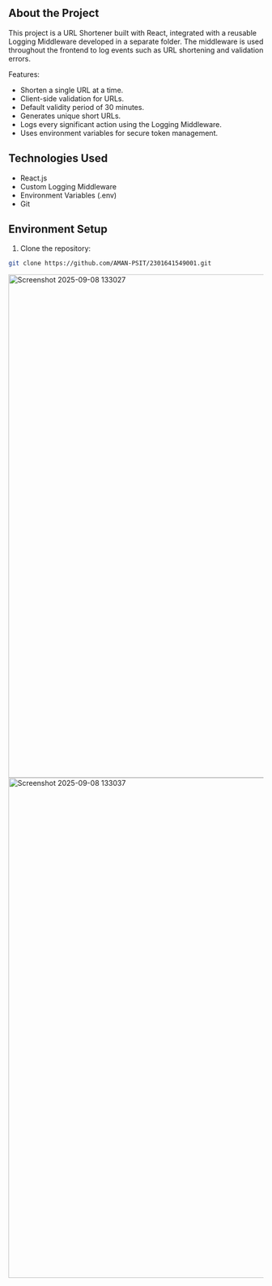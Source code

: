
## About the Project

This project is a URL Shortener built with React, integrated with a reusable Logging Middleware developed in a separate folder. The middleware is used throughout the frontend to log events such as URL shortening and validation errors.

Features:
- Shorten a single URL at a time.
- Client-side validation for URLs.
- Default validity period of 30 minutes.
- Generates unique short URLs.
- Logs every significant action using the Logging Middleware.
- Uses environment variables for secure token management.

## Technologies Used

- React.js
- Custom Logging Middleware
- Environment Variables (.env)
- Git

## Environment Setup

1. Clone the repository:
```bash
git clone https://github.com/AMAN-PSIT/2301641549001.git
```

<img width="1870" height="995" alt="Screenshot 2025-09-08 133027" src="https://github.com/user-attachments/assets/12fd215f-82a0-4b3c-abf2-8b68e8c04365" />


<img width="1894" height="989" alt="Screenshot 2025-09-08 133037" src="https://github.com/user-attachments/assets/b3b181eb-5314-4d95-9a6a-65da735201ec" />
